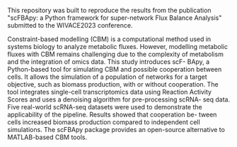 This repository was built to reproduce the results from the publication "scFBApy: a Python framework for
super-network Flux Balance Analysis" submitted to the WIVACE2023 conference.

Constraint-based modelling (CBM) is a computational method
used in systems biology to analyze metabolic fluxes. However, modelling
metabolic fluxes with CBM remains challenging due to the complexity of
metabolism and the integration of omics data. This study introduces scF-
BApy, a Python-based tool for simulating CBM and possible cooperation
between cells. It allows the simulation of a population of networks for a
target objective, such as biomass production, with or without cooperation. The tool integrates single-cell transcriptomics data using Reaction
Activity Scores and uses a denoising algorithm for pre-processing scRNA-
seq data. Five real-world scRNA-seq datasets were used to demonstrate
the applicability of the pipeline. Results showed that cooperation be-
tween cells increased biomass production compared to independent cell
simulations. The scFBApy package provides an open-source alternative
to MATLAB-based CBM tools.

